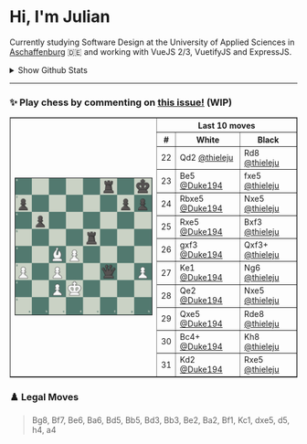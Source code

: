 # **Hi, I'm Julian**

Currently studying Software Design at the University of Applied Sciences in <a href="https://www.th-ab.de/en/" >Aschaffenburg</a> :de: and working with VueJS 2/3, VuetifyJS and ExpressJS.

<details>
 <summary>Show Github Stats</summary>
 <p align="center">
    <img src="https://github-readme-stats.vercel.app/api/top-langs/?username=thieleju&theme=blue-green&hide=jupyter%20notebook&layout=compact"  />
    <img width="420" src="https://github-readme-stats.vercel.app/api?username=thieleju&theme=blue-green&show_icons=true"/>
  </p>
</details>

---

### ✨ Play chess by commenting on [this issue!](https://github.com/thieleju/thieleju/issues/1) (WIP)

<table border="1">
<th rowspan="20"><a href="https://github.com/thieleju/thieleju/issues/1"><img width="480" src="https://raw.githubusercontent.com/thieleju/thieleju/main/games/game1/chessboard-1703174997.png" /></a></th>
<th colspan="3">Last 10 moves</th>
<tr>
<th>#</th>
<th>White</th>
<th>Black</th>
</tr>
<tr>
<td>22</td>
<td>Qd2 <a href="https://github.com/thieleju">@thieleju</a></td>
<td>Rd8 <a href="https://github.com/thieleju">@thieleju</a></td>
</tr>
<tr>
<td>23</td>
<td>Be5 <a href="https://github.com/Duke194">@Duke194</a></td>
<td>fxe5 <a href="https://github.com/thieleju">@thieleju</a></td>
</tr>
<tr>
<td>24</td>
<td>Rbxe5 <a href="https://github.com/Duke194">@Duke194</a></td>
<td>Nxe5 <a href="https://github.com/thieleju">@thieleju</a></td>
</tr>
<tr>
<td>25</td>
<td>Rxe5 <a href="https://github.com/Duke194">@Duke194</a></td>
<td>Bxf3 <a href="https://github.com/thieleju">@thieleju</a></td>
</tr>
<tr>
<td>26</td>
<td>gxf3 <a href="https://github.com/Duke194">@Duke194</a></td>
<td>Qxf3+ <a href="https://github.com/thieleju">@thieleju</a></td>
</tr>
<tr>
<td>27</td>
<td>Ke1 <a href="https://github.com/Duke194">@Duke194</a></td>
<td>Ng6 <a href="https://github.com/thieleju">@thieleju</a></td>
</tr>
<tr>
<td>28</td>
<td>Qe2 <a href="https://github.com/Duke194">@Duke194</a></td>
<td>Nxe5 <a href="https://github.com/thieleju">@thieleju</a></td>
</tr>
<tr>
<td>29</td>
<td>Qxe5 <a href="https://github.com/Duke194">@Duke194</a></td>
<td>Rde8 <a href="https://github.com/thieleju">@thieleju</a></td>
</tr>
<tr>
<td>30</td>
<td>Bc4+ <a href="https://github.com/Duke194">@Duke194</a></td>
<td>Kh8 <a href="https://github.com/thieleju">@thieleju</a></td>
</tr>
<tr>
<td>31</td>
<td>Kd2 <a href="https://github.com/Duke194">@Duke194</a></td>
<td>Rxe5 <a href="https://github.com/thieleju">@thieleju</a></td>
</tr>
</table>

### ♟️ Legal Moves
> Bg8, Bf7, Be6, Ba6, Bd5, Bb5, Bd3, Bb3, Be2, Ba2, Bf1, Kc1, dxe5, d5, h4, a4
